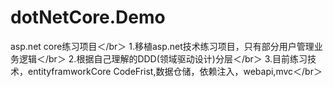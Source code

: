 # dotNetCore.Demo
asp.net core练习项目＜/br＞
1.移植asp.net技术练习项目，只有部分用户管理业务逻辑＜/br＞
2.根据自己理解的DDD(领域驱动设计)分层＜/br＞
3.目前练习技术，entityframworkCore CodeFrist,数据仓储，依赖注入，webapi,mvc＜/br＞
